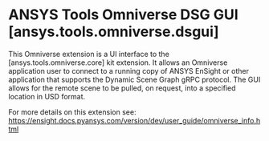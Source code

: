 # ANSYS Tools Omniverse DSG GUI [ansys.tools.omniverse.dsgui]

This Omniverse extension is a UI interface to the [ansys.tools.omniverse.core]
kit extension.  It allows an Omniverse application user to connect to
a running copy of ANSYS EnSight or other application that supports the
Dynamic Scene Graph gRPC protocol.  The GUI allows for the remote scene
to be pulled, on request, into a specified location in USD format.


For more details on this extension see:
https://ensight.docs.pyansys.com/version/dev/user_guide/omniverse_info.html


